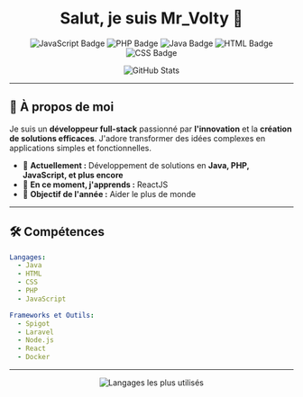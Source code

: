 <h1 align="center">Salut, je suis Mr_Volty 👋</h1>

<p align="center">
  <img src="https://img.shields.io/badge/Code-JavaScript-informational?style=flat&logo=javascript&color=F7DF1E" alt="JavaScript Badge"/>
  <img src="https://img.shields.io/badge/Code-PHP-informational?style=flat&logo=php&color=777BB4" alt="PHP Badge"/>
  <img src="https://img.shields.io/badge/Code-Java-informational?style=flat&logo=java&color=007396" alt="Java Badge"/>
  <img src="https://img.shields.io/badge/Code-HTML-informational?style=flat&logo=html5&color=E34F26" alt="HTML Badge"/>
  <img src="https://img.shields.io/badge/Code-CSS-informational?style=flat&logo=css3&color=1572B6" alt="CSS Badge"/>
</p>

<p align="center">
  <img src="https://github-readme-stats.vercel.app/api?username=MonstersVolty&show_icons=true&theme=radical&hide_title=true" alt="GitHub Stats" />
</p>

---

## 📖 À propos de moi

Je suis un **développeur full-stack** passionné par **l'innovation** et la **création de solutions efficaces**. J'adore transformer des idées complexes en applications simples et fonctionnelles.

- 🔭 **Actuellement :** Développement de solutions en **Java, PHP, JavaScript, et plus encore**
- 🌱 **En ce moment, j'apprends :** ReactJS
- 🎯 **Objectif de l'année :** Aider le plus de monde 

---

## 🛠️ Compétences

```yaml
Langages:
  - Java
  - HTML
  - CSS
  - PHP
  - JavaScript

Frameworks et Outils:
  - Spigot
  - Laravel
  - Node.js
  - React
  - Docker
```

---

<p align="center">
  <img src="https://github-readme-stats.vercel.app/api/top-langs/?username=MonstersVolty&layout=compact&theme=radical" alt="Langages les plus utilisés"/>
</p>
